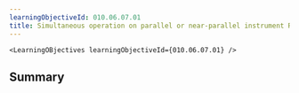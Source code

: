 ```yaml
---
learningObjectiveId: 010.06.07.01
title: Simultaneous operation on parallel or near-parallel instrument RWYs
---
```


```tsx eval
<LearningOBjectives learningObjectiveId={010.06.07.01} />
```

## Summary
